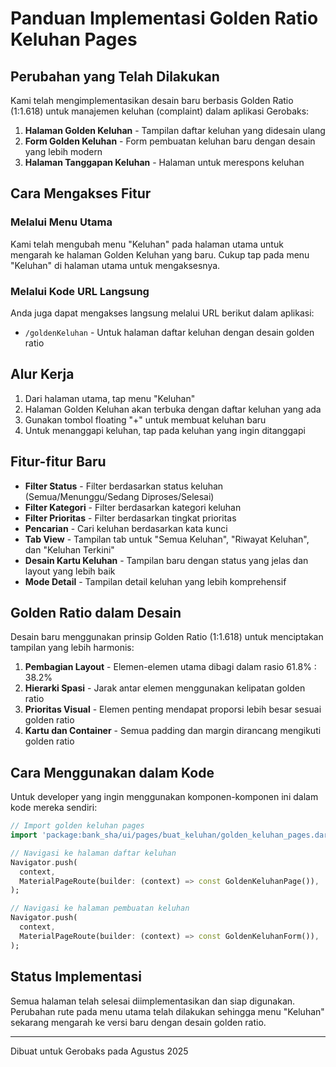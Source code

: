# Panduan Implementasi Golden Ratio Keluhan Pages

## Perubahan yang Telah Dilakukan

Kami telah mengimplementasikan desain baru berbasis Golden Ratio (1:1.618) untuk manajemen keluhan (complaint) dalam aplikasi Gerobaks:

1. **Halaman Golden Keluhan** - Tampilan daftar keluhan yang didesain ulang
2. **Form Golden Keluhan** - Form pembuatan keluhan baru dengan desain yang lebih modern
3. **Halaman Tanggapan Keluhan** - Halaman untuk merespons keluhan

## Cara Mengakses Fitur

### Melalui Menu Utama

Kami telah mengubah menu "Keluhan" pada halaman utama untuk mengarah ke halaman Golden Keluhan yang baru. Cukup tap pada menu "Keluhan" di halaman utama untuk mengaksesnya.

### Melalui Kode URL Langsung

Anda juga dapat mengakses langsung melalui URL berikut dalam aplikasi:
- `/goldenKeluhan` - Untuk halaman daftar keluhan dengan desain golden ratio

## Alur Kerja

1. Dari halaman utama, tap menu "Keluhan"
2. Halaman Golden Keluhan akan terbuka dengan daftar keluhan yang ada
3. Gunakan tombol floating "+" untuk membuat keluhan baru
4. Untuk menanggapi keluhan, tap pada keluhan yang ingin ditanggapi

## Fitur-fitur Baru

- **Filter Status** - Filter berdasarkan status keluhan (Semua/Menunggu/Sedang Diproses/Selesai)
- **Filter Kategori** - Filter berdasarkan kategori keluhan
- **Filter Prioritas** - Filter berdasarkan tingkat prioritas
- **Pencarian** - Cari keluhan berdasarkan kata kunci
- **Tab View** - Tampilan tab untuk "Semua Keluhan", "Riwayat Keluhan", dan "Keluhan Terkini"
- **Desain Kartu Keluhan** - Tampilan baru dengan status yang jelas dan layout yang lebih baik
- **Mode Detail** - Tampilan detail keluhan yang lebih komprehensif

## Golden Ratio dalam Desain

Desain baru menggunakan prinsip Golden Ratio (1:1.618) untuk menciptakan tampilan yang lebih harmonis:

1. **Pembagian Layout** - Elemen-elemen utama dibagi dalam rasio 61.8% : 38.2%
2. **Hierarki Spasi** - Jarak antar elemen menggunakan kelipatan golden ratio
3. **Prioritas Visual** - Elemen penting mendapat proporsi lebih besar sesuai golden ratio
4. **Kartu dan Container** - Semua padding dan margin dirancang mengikuti golden ratio

## Cara Menggunakan dalam Kode

Untuk developer yang ingin menggunakan komponen-komponen ini dalam kode mereka sendiri:

```dart
// Import golden keluhan pages
import 'package:bank_sha/ui/pages/buat_keluhan/golden_keluhan_pages.dart';

// Navigasi ke halaman daftar keluhan
Navigator.push(
  context,
  MaterialPageRoute(builder: (context) => const GoldenKeluhanPage()),
);

// Navigasi ke halaman pembuatan keluhan
Navigator.push(
  context,
  MaterialPageRoute(builder: (context) => const GoldenKeluhanForm()),
);
```

## Status Implementasi

Semua halaman telah selesai diimplementasikan dan siap digunakan. Perubahan rute pada menu utama telah dilakukan sehingga menu "Keluhan" sekarang mengarah ke versi baru dengan desain golden ratio.

---

Dibuat untuk Gerobaks pada Agustus 2025

